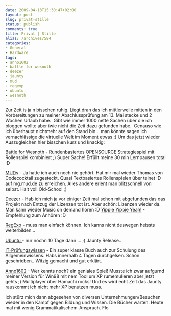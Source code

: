 ```yaml
---
date: 2009-04-13T15:30:47+02:00
layout: post
slug: privat-stille
status: publish
comments: true
title: Privat | Stille
alias: /archives/584
categories:
- General
- Hardware
tags:
- anno1602
- battle for wesnoth
- deezer
- jaunty
- mud
- regexp
- ubuntu
- wesnoth
---
```


Zur Zeit is ja n bisschen ruhig. Liegt dran das ich mittlerweile mitten in den Vorbereitungen zu meiner Abschlussprüfung am 13. Mai stecke und 2 Wochen Urlaub habe.  Gibt wie immer 1000 nette Sachen über die ich bloggen wollte aber iwie nicht die Zeit dazu gefunden habe.  Genauso wie ich überhaupt nichtmehr auf den Stand bin .. man könnte sagen ich vernachlässige die virtuelle Welt im Moment etwas ;) Um das jetzt wieder Auszugleichen hier bisschen kurz und knackig:

[Battle for Wesnoth](http://wesnoth.org) - Rundenbasiertes OPENSOURCE Strategiespiel mit Rollenspiel kombiniert ;) Super Sache! Erfüllt meine 30 min Lernpausen total :D

[MUD](http://mud.de)s - Ja hatte ich auch noch nie gehört. Hat mir mal wieder Thomas von Codecocktail zugesteckt. Quasi Textbasiertes Rollenspielen über telnet :D auf mg.mud.de zu erreichen. Alles andere erlent man blitzschnell von selbst. Halt voll Old-School ;)

[Deezer](http://deezer.com) - Hab ich mich ja vor einiger Zeit mal schon mit abgefunden das das Projekt nach Entzug der Lizenzen tot ist. Aber schön: Lizenzen wieder da. Man kann wieder Music on demand hören :D [Yippie Yippie Yeah!](http://www.deezer.com/track/2460553) - Empfehlung zum Anhören :D

[RegExp](http://www.google.com/search?hl=de&q=regexp&btnG=Suche&lr=lang_de) - muss man einfach können. Ich kanns nicht deswegen heissts weiterbilden...

[Ubuntu ](http://ubuntuusers.de)- nur nochn 10 Tage dann ... ;) Jaunty Release..

[IT-Prüfungswissen](http://www.amazon.de/Pr%C3%BCfungsvorbereitung-f%C3%BCr-Berufe-Manfred-W%C3%BCnsche/dp/3834803774/ref=sr_1_5?ie=UTF8&s=books&qid=1239629112&sr=8-5) - Ein super klasse Buch auch zur Schulung des Allgemeinwissens. Habs innerhalb 4 Tagen durchgelsen. Schön geschrieben.. Witzig gemacht und gut erklärt.

[Anno1602](http://de.wikipedia.org/wiki/Anno_(Computerspiel)) - Wer kennts noch? ein geniales Spiel! Musste ich zwar aufgurnd meiner Version für Win98 mit nem Tool um XP rumemulieren aber jetzt gehts ;) Multiplayer über Hamachi rocks! Und es wird echt Zeit das Jaunty rauskommt ich nicht mehr XP benutzen muss.

Ich stürz mich dann abgesehen von diversen Unternehmungen/Besuchen wieder in den Kampf gegen Bildung und Wissen. Die Bücher warten.
Heute mal mit wenig Grammatikalischem-Anspruch.
Flo
